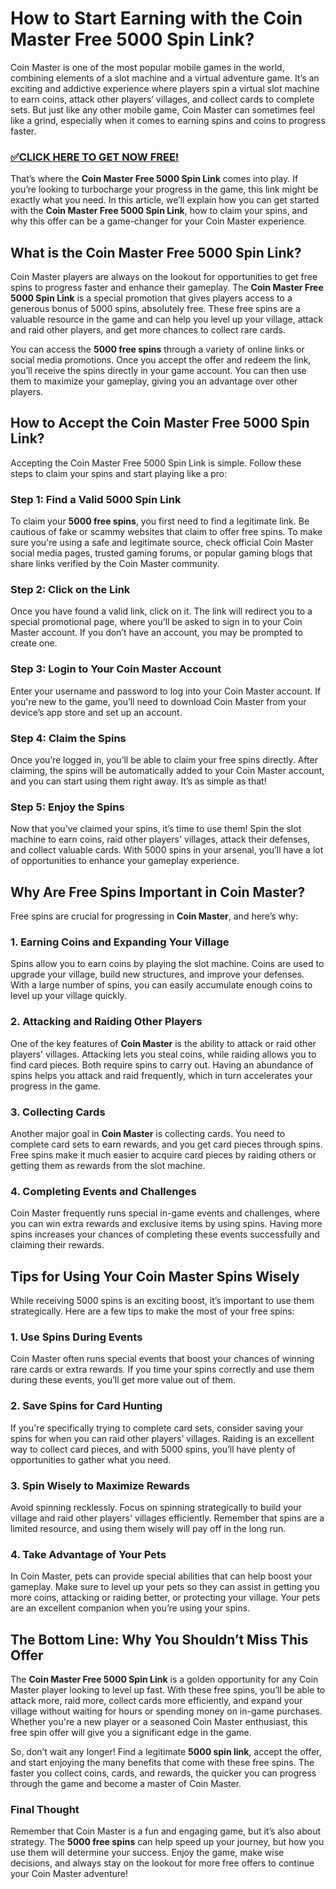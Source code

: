 # How to Start Earning with the Coin Master Free 5000 Spin Link?

Coin Master is one of the most popular mobile games in the world, combining elements of a slot machine and a virtual adventure game. It’s an exciting and addictive experience where players spin a virtual slot machine to earn coins, attack other players’ villages, and collect cards to complete sets. But just like any other mobile game, Coin Master can sometimes feel like a grind, especially when it comes to earning spins and coins to progress faster.

### [✅CLICK HERE TO GET NOW FREE!](https://edris2025.github.io/spins/)

That’s where the **Coin Master Free 5000 Spin Link** comes into play. If you’re looking to turbocharge your progress in the game, this link might be exactly what you need. In this article, we’ll explain how you can get started with the **Coin Master Free 5000 Spin Link**, how to claim your spins, and why this offer can be a game-changer for your Coin Master experience.

## What is the Coin Master Free 5000 Spin Link?

Coin Master players are always on the lookout for opportunities to get free spins to progress faster and enhance their gameplay. The **Coin Master Free 5000 Spin Link** is a special promotion that gives players access to a generous bonus of 5000 spins, absolutely free. These free spins are a valuable resource in the game and can help you level up your village, attack and raid other players, and get more chances to collect rare cards.

You can access the **5000 free spins** through a variety of online links or social media promotions. Once you accept the offer and redeem the link, you’ll receive the spins directly in your game account. You can then use them to maximize your gameplay, giving you an advantage over other players.

## How to Accept the Coin Master Free 5000 Spin Link?

Accepting the Coin Master Free 5000 Spin Link is simple. Follow these steps to claim your spins and start playing like a pro:

### Step 1: Find a Valid 5000 Spin Link

To claim your **5000 free spins**, you first need to find a legitimate link. Be cautious of fake or scammy websites that claim to offer free spins. To make sure you're using a safe and legitimate source, check official Coin Master social media pages, trusted gaming forums, or popular gaming blogs that share links verified by the Coin Master community.

### Step 2: Click on the Link

Once you have found a valid link, click on it. The link will redirect you to a special promotional page, where you’ll be asked to sign in to your Coin Master account. If you don’t have an account, you may be prompted to create one.

### Step 3: Login to Your Coin Master Account

Enter your username and password to log into your Coin Master account. If you're new to the game, you’ll need to download Coin Master from your device’s app store and set up an account.

### Step 4: Claim the Spins

Once you’re logged in, you’ll be able to claim your free spins directly. After claiming, the spins will be automatically added to your Coin Master account, and you can start using them right away. It’s as simple as that!

### Step 5: Enjoy the Spins

Now that you’ve claimed your spins, it’s time to use them! Spin the slot machine to earn coins, raid other players' villages, attack their defenses, and collect valuable cards. With 5000 spins in your arsenal, you’ll have a lot of opportunities to enhance your gameplay experience.

## Why Are Free Spins Important in Coin Master?

Free spins are crucial for progressing in **Coin Master**, and here’s why:

### 1. **Earning Coins and Expanding Your Village**
Spins allow you to earn coins by playing the slot machine. Coins are used to upgrade your village, build new structures, and improve your defenses. With a large number of spins, you can easily accumulate enough coins to level up your village quickly.

### 2. **Attacking and Raiding Other Players**
One of the key features of **Coin Master** is the ability to attack or raid other players' villages. Attacking lets you steal coins, while raiding allows you to find card pieces. Both require spins to carry out. Having an abundance of spins helps you attack and raid frequently, which in turn accelerates your progress in the game.

### 3. **Collecting Cards**
Another major goal in **Coin Master** is collecting cards. You need to complete card sets to earn rewards, and you get card pieces through spins. Free spins make it much easier to acquire card pieces by raiding others or getting them as rewards from the slot machine.

### 4. **Completing Events and Challenges**
Coin Master frequently runs special in-game events and challenges, where you can win extra rewards and exclusive items by using spins. Having more spins increases your chances of completing these events successfully and claiming their rewards.

## Tips for Using Your Coin Master Spins Wisely

While receiving 5000 spins is an exciting boost, it’s important to use them strategically. Here are a few tips to make the most of your free spins:

### 1. **Use Spins During Events**
Coin Master often runs special events that boost your chances of winning rare cards or extra rewards. If you time your spins correctly and use them during these events, you’ll get more value out of them.

### 2. **Save Spins for Card Hunting**
If you're specifically trying to complete card sets, consider saving your spins for when you can raid other players’ villages. Raiding is an excellent way to collect card pieces, and with 5000 spins, you’ll have plenty of opportunities to gather what you need.

### 3. **Spin Wisely to Maximize Rewards**
Avoid spinning recklessly. Focus on spinning strategically to build your village and raid other players' villages efficiently. Remember that spins are a limited resource, and using them wisely will pay off in the long run.

### 4. **Take Advantage of Your Pets**
In Coin Master, pets can provide special abilities that can help boost your gameplay. Make sure to level up your pets so they can assist in getting you more coins, attacking or raiding better, or protecting your village. Your pets are an excellent companion when you’re using your spins.

## The Bottom Line: Why You Shouldn’t Miss This Offer

The **Coin Master Free 5000 Spin Link** is a golden opportunity for any Coin Master player looking to level up fast. With these free spins, you’ll be able to attack more, raid more, collect cards more efficiently, and expand your village without waiting for hours or spending money on in-game purchases. Whether you're a new player or a seasoned Coin Master enthusiast, this free spin offer will give you a significant edge in the game.

So, don’t wait any longer! Find a legitimate **5000 spin link**, accept the offer, and start enjoying the many benefits that come with these free spins. The faster you collect coins, cards, and rewards, the quicker you can progress through the game and become a master of Coin Master.

### Final Thought
Remember that Coin Master is a fun and engaging game, but it’s also about strategy. The **5000 free spins** can help speed up your journey, but how you use them will determine your success. Enjoy the game, make wise decisions, and always stay on the lookout for more free offers to continue your Coin Master adventure!


